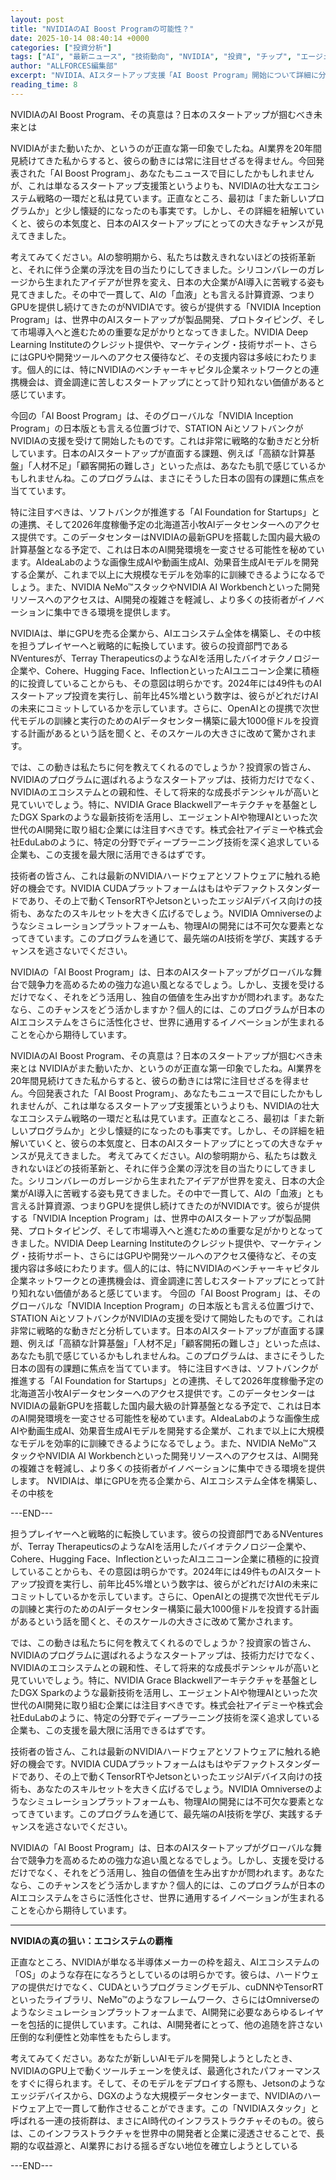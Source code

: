 ```yaml
---
layout: post
title: "NVIDIAのAI Boost Programの可能性？"
date: 2025-10-14 08:40:14 +0000
categories: ["投資分析"]
tags: ["AI", "最新ニュース", "技術動向", "NVIDIA", "投資", "チップ", "エージェント"]
author: "ALLFORCES編集部"
excerpt: "NVIDIA、AIスタートアップ支援「AI Boost Program」開始について詳細に分析します。"
reading_time: 8
---
```


NVIDIAのAI Boost Program、その真意は？日本のスタートアップが掴むべき未来とは

NVIDIAがまた動いたか、というのが正直な第一印象でしたね。AI業界を20年間見続けてきた私からすると、彼らの動きには常に注目せざるを得ません。今回発表された「AI Boost Program」、あなたもニュースで目にしたかもしれませんが、これは単なるスタートアップ支援策というよりも、NVIDIAの壮大なエコシステム戦略の一環だと私は見ています。正直なところ、最初は「また新しいプログラムか」と少し懐疑的になったのも事実です。しかし、その詳細を紐解いていくと、彼らの本気度と、日本のAIスタートアップにとっての大きなチャンスが見えてきました。

考えてみてください。AIの黎明期から、私たちは数えきれないほどの技術革新と、それに伴う企業の浮沈を目の当たりにしてきました。シリコンバレーのガレージから生まれたアイデアが世界を変え、日本の大企業がAI導入に苦戦する姿も見てきました。その中で一貫して、AIの「血液」とも言える計算資源、つまりGPUを提供し続けてきたのがNVIDIAです。彼らが提供する「NVIDIA Inception Program」は、世界中のAIスタートアップが製品開発、プロトタイピング、そして市場導入へと進むための重要な足がかりとなってきました。NVIDIA Deep Learning Instituteのクレジット提供や、マーケティング・技術サポート、さらにはGPUや開発ツールへのアクセス優待など、その支援内容は多岐にわたります。個人的には、特にNVIDIAのベンチャーキャピタル企業ネットワークとの連携機会は、資金調達に苦しむスタートアップにとって計り知れない価値があると感じています。

今回の「AI Boost Program」は、そのグローバルな「NVIDIA Inception Program」の日本版とも言える位置づけで、STATION AiとソフトバンクがNVIDIAの支援を受けて開始したものです。これは非常に戦略的な動きだと分析しています。日本のAIスタートアップが直面する課題、例えば「高額な計算基盤」「人材不足」「顧客開拓の難しさ」といった点は、あなたも肌で感じているかもしれませんね。このプログラムは、まさにそうした日本の固有の課題に焦点を当てています。

特に注目すべきは、ソフトバンクが推進する「AI Foundation for Startups」との連携、そして2026年度稼働予定の北海道苫小牧AIデータセンターへのアクセス提供です。このデータセンターはNVIDIAの最新GPUを搭載した国内最大級の計算基盤となる予定で、これは日本のAI開発環境を一変させる可能性を秘めています。AIdeaLabのような画像生成AIや動画生成AI、効果音生成AIモデルを開発する企業が、これまで以上に大規模なモデルを効率的に訓練できるようになるでしょう。また、NVIDIA NeMo™スタックやNVIDIA AI Workbenchといった開発リソースへのアクセスは、AI開発の複雑さを軽減し、より多くの技術者がイノベーションに集中できる環境を提供します。

NVIDIAは、単にGPUを売る企業から、AIエコシステム全体を構築し、その中核を担うプレイヤーへと戦略的に転換しています。彼らの投資部門であるNVenturesが、Terray TherapeuticsのようなAIを活用したバイオテクノロジー企業や、Cohere、Hugging Face、InflectionといったAIユニコーン企業に積極的に投資していることからも、その意図は明らかです。2024年には49件ものAIスタートアップ投資を実行し、前年比45%増という数字は、彼らがどれだけAIの未来にコミットしているかを示しています。さらに、OpenAIとの提携で次世代モデルの訓練と実行のためのAIデータセンター構築に最大1000億ドルを投資する計画があるという話を聞くと、そのスケールの大きさに改めて驚かされます。

では、この動きは私たちに何を教えてくれるのでしょうか？投資家の皆さん、NVIDIAのプログラムに選ばれるようなスタートアップは、技術力だけでなく、NVIDIAのエコシステムとの親和性、そして将来的な成長ポテンシャルが高いと見ていいでしょう。特に、NVIDIA Grace Blackwellアーキテクチャを基盤としたDGX Sparkのような最新技術を活用し、エージェントAIや物理AIといった次世代のAI開発に取り組む企業には注目すべきです。株式会社アイデミーや株式会社EduLabのように、特定の分野でディープラーニング技術を深く追求している企業も、この支援を最大限に活用できるはずです。

技術者の皆さん、これは最新のNVIDIAハードウェアとソフトウェアに触れる絶好の機会です。NVIDIA CUDAプラットフォームはもはやデファクトスタンダードであり、その上で動くTensorRTやJetsonといったエッジAIデバイス向けの技術も、あなたのスキルセットを大きく広げるでしょう。NVIDIA Omniverseのようなシミュレーションプラットフォームも、物理AIの開発には不可欠な要素となってきています。このプログラムを通じて、最先端のAI技術を学び、実践するチャンスを逃さないでください。

NVIDIAの「AI Boost Program」は、日本のAIスタートアップがグローバルな舞台で競争力を高めるための強力な追い風となるでしょう。しかし、支援を受けるだけでなく、それをどう活用し、独自の価値を生み出すかが問われます。あなたなら、このチャンスをどう活かしますか？個人的には、このプログラムが日本のAIエコシステムをさらに活性化させ、世界に通用するイノベーションが生まれることを心から期待しています。

NVIDIAのAI Boost Program、その真意は？日本のスタートアップが掴むべき未来とは NVIDIAがまた動いたか、というのが正直な第一印象でしたね。AI業界を20年間見続けてきた私からすると、彼らの動きには常に注目せざるを得ません。今回発表された「AI Boost Program」、あなたもニュースで目にしたかもしれませんが、これは単なるスタートアップ支援策というよりも、NVIDIAの壮大なエコシステム戦略の一環だと私は見ています。正直なところ、最初は「また新しいプログラムか」と少し懐疑的になったのも事実です。しかし、その詳細を紐解いていくと、彼らの本気度と、日本のAIスタートアップにとっての大きなチャンスが見えてきました。 考えてみてください。AIの黎明期から、私たちは数えきれないほどの技術革新と、それに伴う企業の浮沈を目の当たりにしてきました。シリコンバレーのガレージから生まれたアイデアが世界を変え、日本の大企業がAI導入に苦戦する姿も見てきました。その中で一貫して、AIの「血液」とも言える計算資源、つまりGPUを提供し続けてきたのがNVIDIAです。彼らが提供する「NVIDIA Inception Program」は、世界中のAIスタートアップが製品開発、プロトタイピング、そして市場導入へと進むための重要な足がかりとなってきました。NVIDIA Deep Learning Instituteのクレジット提供や、マーケティング・技術サポート、さらにはGPUや開発ツールへのアクセス優待など、その支援内容は多岐にわたります。個人的には、特にNVIDIAのベンチャーキャピタル企業ネットワークとの連携機会は、資金調達に苦しむスタートアップにとって計り知れない価値があると感じています。 今回の「AI Boost Program」は、そのグローバルな「NVIDIA Inception Program」の日本版とも言える位置づけで、STATION AiとソフトバンクがNVIDIAの支援を受けて開始したものです。これは非常に戦略的な動きだと分析しています。日本のAIスタートアップが直面する課題、例えば「高額な計算基盤」「人材不足」「顧客開拓の難しさ」といった点は、あなたも肌で感じているかもしれませんね。このプログラムは、まさにそうした日本の固有の課題に焦点を当てています。 特に注目すべきは、ソフトバンクが推進する「AI Foundation for Startups」との連携、そして2026年度稼働予定の北海道苫小牧AIデータセンターへのアクセス提供です。このデータセンターはNVIDIAの最新GPUを搭載した国内最大級の計算基盤となる予定で、これは日本のAI開発環境を一変させる可能性を秘めています。AIdeaLabのような画像生成AIや動画生成AI、効果音生成AIモデルを開発する企業が、これまで以上に大規模なモデルを効率的に訓練できるようになるでしょう。また、NVIDIA NeMo™スタックやNVIDIA AI Workbenchといった開発リソースへのアクセスは、AI開発の複雑さを軽減し、より多くの技術者がイノベーションに集中できる環境を提供します。 NVIDIAは、単にGPUを売る企業から、AIエコシステム全体を構築し、その中核を

---END---

担うプレイヤーへと戦略的に転換しています。彼らの投資部門であるNVenturesが、Terray TherapeuticsのようなAIを活用したバイオテクノロジー企業や、Cohere、Hugging Face、InflectionといったAIユニコーン企業に積極的に投資していることからも、その意図は明らかです。2024年には49件ものAIスタートアップ投資を実行し、前年比45%増という数字は、彼らがどれだけAIの未来にコミットしているかを示しています。さらに、OpenAIとの提携で次世代モデルの訓練と実行のためのAIデータセンター構築に最大1000億ドルを投資する計画があるという話を聞くと、そのスケールの大きさに改めて驚かされます。

では、この動きは私たちに何を教えてくれるのでしょうか？投資家の皆さん、NVIDIAのプログラムに選ばれるようなスタートアップは、技術力だけでなく、NVIDIAのエコシステムとの親和性、そして将来的な成長ポテンシャルが高いと見ていいでしょう。特に、NVIDIA Grace Blackwellアーキテクチャを基盤としたDGX Sparkのような最新技術を活用し、エージェントAIや物理AIといった次世代のAI開発に取り組む企業には注目すべきです。株式会社アイデミーや株式会社EduLabのように、特定の分野でディープラーニング技術を深く追求している企業も、この支援を最大限に活用できるはずです。

技術者の皆さん、これは最新のNVIDIAハードウェアとソフトウェアに触れる絶好の機会です。NVIDIA CUDAプラットフォームはもはやデファクトスタンダードであり、その上で動くTensorRTやJetsonといったエッジAIデバイス向けの技術も、あなたのスキルセットを大きく広げるでしょう。NVIDIA Omniverseのようなシミュレーションプラットフォームも、物理AIの開発には不可欠な要素となってきています。このプログラムを通じて、最先端のAI技術を学び、実践するチャンスを逃さないでください。

NVIDIAの「AI Boost Program」は、日本のAIスタートアップがグローバルな舞台で競争力を高めるための強力な追い風となるでしょう。しかし、支援を受けるだけでなく、それをどう活用し、独自の価値を生み出すかが問われます。あなたなら、このチャンスをどう活かしますか？個人的には、このプログラムが日本のAIエコシステムをさらに活性化させ、世界に通用するイノベーションが生まれることを心から期待しています。

---

**NVIDIAの真の狙い：エコシステムの覇権**

正直なところ、NVIDIAが単なる半導体メーカーの枠を超え、AIエコシステムの「OS」のような存在になろうとしているのは明らかです。彼らは、ハードウェアの提供だけでなく、CUDAというプログラミングモデル、cuDNNやTensorRTといったライブラリ、NeMo™のようなフレームワーク、さらにはOmniverseのようなシミュレーションプラットフォームまで、AI開発に必要なあらゆるレイヤーを包括的に提供しています。これは、AI開発者にとって、他の追随を許さない圧倒的な利便性と効率性をもたらします。

考えてみてください。あなたが新しいAIモデルを開発しようとしたとき、NVIDIAのGPU上で動くツールチェーンを使えば、最適化されたパフォーマンスをすぐに得られます。そして、そのモデルをデプロイする際も、Jetsonのようなエッジデバイスから、DGXのような大規模データセンターまで、NVIDIAのハードウェア上で一貫して動作させることができます。この「NVIDIAスタック」と呼ばれる一連の技術群は、まさにAI時代のインフラストラクチャそのもの。彼らは、このインフラストラクチャを世界中の開発者と企業に浸透させることで、長期的な収益源と、AI業界における揺るぎない地位を確立しようとしている

---END---